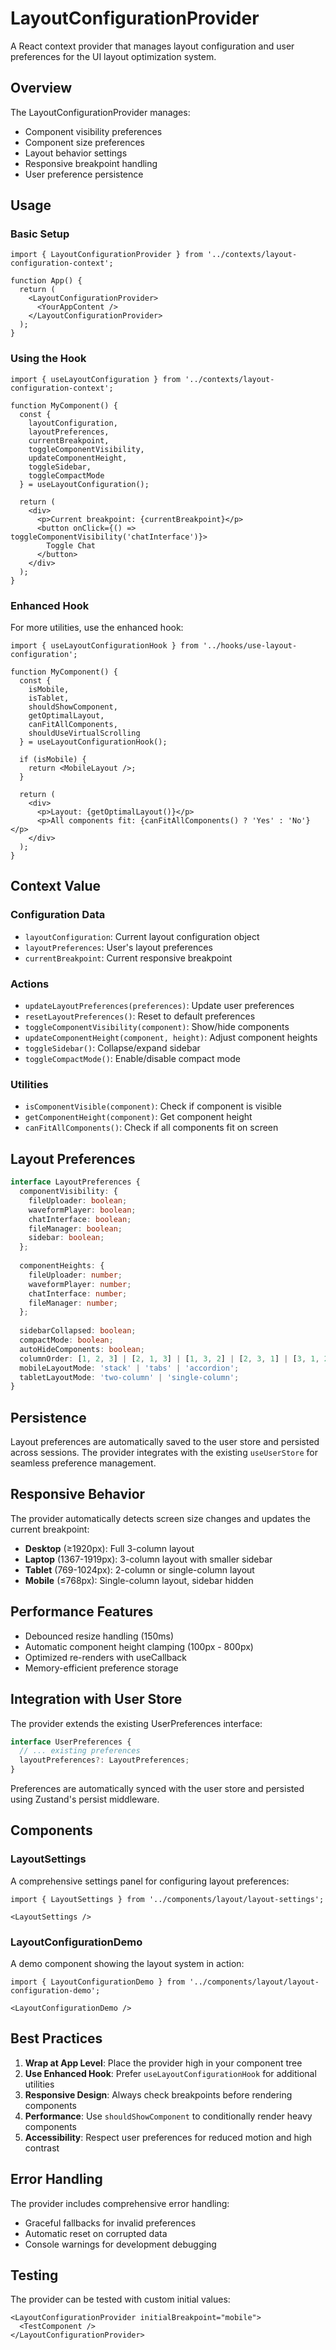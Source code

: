 # LayoutConfigurationProvider

A React context provider that manages layout configuration and user preferences for the UI layout optimization system.

## Overview

The LayoutConfigurationProvider manages:
- Component visibility preferences
- Component size preferences  
- Layout behavior settings
- Responsive breakpoint handling
- User preference persistence

## Usage

### Basic Setup

```tsx
import { LayoutConfigurationProvider } from '../contexts/layout-configuration-context';

function App() {
  return (
    <LayoutConfigurationProvider>
      <YourAppContent />
    </LayoutConfigurationProvider>
  );
}
```

### Using the Hook

```tsx
import { useLayoutConfiguration } from '../contexts/layout-configuration-context';

function MyComponent() {
  const {
    layoutConfiguration,
    layoutPreferences,
    currentBreakpoint,
    toggleComponentVisibility,
    updateComponentHeight,
    toggleSidebar,
    toggleCompactMode
  } = useLayoutConfiguration();

  return (
    <div>
      <p>Current breakpoint: {currentBreakpoint}</p>
      <button onClick={() => toggleComponentVisibility('chatInterface')}>
        Toggle Chat
      </button>
    </div>
  );
}
```

### Enhanced Hook

For more utilities, use the enhanced hook:

```tsx
import { useLayoutConfigurationHook } from '../hooks/use-layout-configuration';

function MyComponent() {
  const {
    isMobile,
    isTablet,
    shouldShowComponent,
    getOptimalLayout,
    canFitAllComponents,
    shouldUseVirtualScrolling
  } = useLayoutConfigurationHook();

  if (isMobile) {
    return <MobileLayout />;
  }

  return (
    <div>
      <p>Layout: {getOptimalLayout()}</p>
      <p>All components fit: {canFitAllComponents() ? 'Yes' : 'No'}</p>
    </div>
  );
}
```

## Context Value

### Configuration Data
- `layoutConfiguration`: Current layout configuration object
- `layoutPreferences`: User's layout preferences
- `currentBreakpoint`: Current responsive breakpoint

### Actions
- `updateLayoutPreferences(preferences)`: Update user preferences
- `resetLayoutPreferences()`: Reset to default preferences
- `toggleComponentVisibility(component)`: Show/hide components
- `updateComponentHeight(component, height)`: Adjust component heights
- `toggleSidebar()`: Collapse/expand sidebar
- `toggleCompactMode()`: Enable/disable compact mode

### Utilities
- `isComponentVisible(component)`: Check if component is visible
- `getComponentHeight(component)`: Get component height
- `canFitAllComponents()`: Check if all components fit on screen

## Layout Preferences

```typescript
interface LayoutPreferences {
  componentVisibility: {
    fileUploader: boolean;
    waveformPlayer: boolean;
    chatInterface: boolean;
    fileManager: boolean;
    sidebar: boolean;
  };
  
  componentHeights: {
    fileUploader: number;
    waveformPlayer: number;
    chatInterface: number;
    fileManager: number;
  };
  
  sidebarCollapsed: boolean;
  compactMode: boolean;
  autoHideComponents: boolean;
  columnOrder: [1, 2, 3] | [2, 1, 3] | [1, 3, 2] | [2, 3, 1] | [3, 1, 2] | [3, 2, 1];
  mobileLayoutMode: 'stack' | 'tabs' | 'accordion';
  tabletLayoutMode: 'two-column' | 'single-column';
}
```

## Persistence

Layout preferences are automatically saved to the user store and persisted across sessions. The provider integrates with the existing `useUserStore` for seamless preference management.

## Responsive Behavior

The provider automatically detects screen size changes and updates the current breakpoint:

- **Desktop** (≥1920px): Full 3-column layout
- **Laptop** (1367-1919px): 3-column layout with smaller sidebar
- **Tablet** (769-1024px): 2-column or single-column layout
- **Mobile** (≤768px): Single-column layout, sidebar hidden

## Performance Features

- Debounced resize handling (150ms)
- Automatic component height clamping (100px - 800px)
- Optimized re-renders with useCallback
- Memory-efficient preference storage

## Integration with User Store

The provider extends the existing UserPreferences interface:

```typescript
interface UserPreferences {
  // ... existing preferences
  layoutPreferences?: LayoutPreferences;
}
```

Preferences are automatically synced with the user store and persisted using Zustand's persist middleware.

## Components

### LayoutSettings
A comprehensive settings panel for configuring layout preferences:

```tsx
import { LayoutSettings } from '../components/layout/layout-settings';

<LayoutSettings />
```

### LayoutConfigurationDemo
A demo component showing the layout system in action:

```tsx
import { LayoutConfigurationDemo } from '../components/layout/layout-configuration-demo';

<LayoutConfigurationDemo />
```

## Best Practices

1. **Wrap at App Level**: Place the provider high in your component tree
2. **Use Enhanced Hook**: Prefer `useLayoutConfigurationHook` for additional utilities
3. **Responsive Design**: Always check breakpoints before rendering components
4. **Performance**: Use `shouldShowComponent` to conditionally render heavy components
5. **Accessibility**: Respect user preferences for reduced motion and high contrast

## Error Handling

The provider includes comprehensive error handling:
- Graceful fallbacks for invalid preferences
- Automatic reset on corrupted data
- Console warnings for development debugging

## Testing

The provider can be tested with custom initial values:

```tsx
<LayoutConfigurationProvider initialBreakpoint="mobile">
  <TestComponent />
</LayoutConfigurationProvider>
```